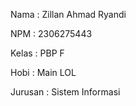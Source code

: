Nama : Zillan Ahmad Ryandi

NPM : 2306275443

Kelas : PBP F

Hobi : Main LOL

Jurusan : Sistem Informasi